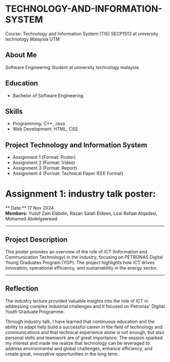 # TECHNOLOGY-AND-INFORMATION-SYSTEM
Course: Technology and Information System (TIS) SECP1513 at university technology Malaysia UTM
## About Me
Software Engineering Student at university technology malaysia.

## Education
- Bachelor of Software Engineering

## Skills
- Programming: C++, Java
- Web Development: HTML, CSS

## Project Technology and Information System
- Assignment 1 (Format: Poster)
- Assignment 2 (Format: Video) 
- Assignment 3 (Format: Report) 
- Assignment 4 (Format: Technical Paper IEEE Format)

# Assignment 1: industry talk poster: 

** Date:** 17 Nov 2024  
**Members:** Yusuf Zain Elabdin, Razan Salah Eldeen, Loai Rafaat Alqadasi, Mohamed Abdelgawwad  

---

## Project Description  
This poster provides an overview of the role of ICT (Information and Communication Technology) in the industry, focusing on PETRONAS Digital Young Graduates Program (YGP). The project highlights how ICT drives innovation, operational efficiency, and sustainability in the energy sector.  

---

## Reflection  
The industry lecture provided valuable insights into the role of ICT in addressing complex industrial challenges and it focused on Petronas' Digital Youth Graduate Programme.  

Through industry talk, I have learned that continuous education and the ability to adapt help build a successful career in the field of technology and communications and that technical experience alone is not enough, but also personal skills and teamwork are of great importance. The session sparked my interest and made me realize that technology can be leveraged to address environmental and global challenges, enhance efficiency, and create great, innovative opportunities in the long term.  

